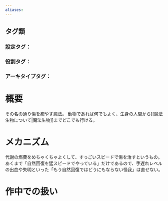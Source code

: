 ```yaml
---
aliases:
---
```

## タグ類
### 設定タグ：
### 役割タグ：
### アーキタイプタグ：
# 概要
その名の通り傷を癒やす魔法。
動物であれば何でもよく、生身の人間から[[魔法生物について|魔法生物]]までどこでも行ける。
# メカニズム
代謝の燃費をめちゃくちゃよくして、すっごいスピードで傷を治すというもの。
あくまで「自然回復を猛スピードでやっている」だけであるので、手遅れレベルの出血や失明といった「もう自然回復ではどうにもならない怪我」は直せない。
# 作中での扱い